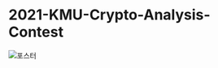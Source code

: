 # 2021-KMU-Crypto-Analysis-Contest
![포스터](https://user-images.githubusercontent.com/66507079/140571926-e16a6219-dfff-4fbf-9806-32431ac003a8.png)

